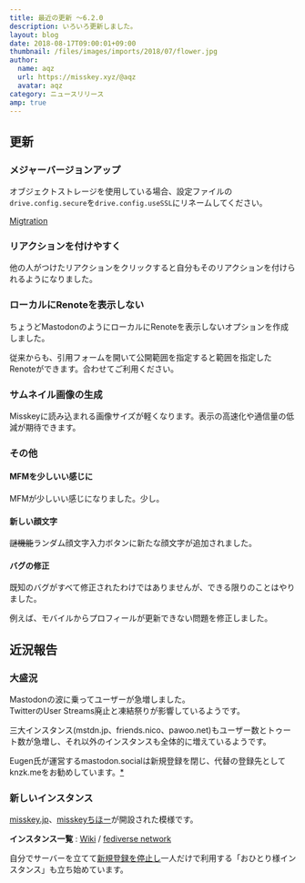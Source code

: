 ```yaml
---
title: 最近の更新 ～6.2.0
description: いろいろ更新しました。
layout: blog
date: 2018-08-17T09:00:01+09:00
thumbnail: /files/images/imports/2018/07/flower.jpg
author:
  name: aqz
  url: https://misskey.xyz/@aqz
  avatar: aqz
category: ニュースリリース
amp: true
---
```

## 更新

### メジャーバージョンアップ
オブジェクトストレージを使用している場合、設定ファイルの`drive.config.secure`を`drive.config.useSSL`にリネームしてください。

[Migtration](https://github.com/syuilo/misskey/blob/master/CHANGELOG.md#600)

### リアクションを付けやすく
他の人がつけたリアクションをクリックすると自分もそのリアクションを付けられるようになりました。

### ローカルにRenoteを表示しない
ちょうどMastodonのようにローカルにRenoteを表示しないオプションを作成しました。

従来からも、引用フォームを開いて公開範囲を指定すると範囲を指定したRenoteができます。合わせてご利用ください。

### サムネイル画像の生成
Misskeyに読み込まれる画像サイズが軽くなります。表示の高速化や通信量の低減が期待できます。

### その他

#### MFMを少しいい感じに
MFMが少しいい感じになりました。少し。

#### 新しい顔文字
~~謎機能~~ランダム顔文字入力ボタンに新たな顔文字が追加されました。

#### バグの修正
既知のバグがすべて修正されたわけではありませんが、できる限りのことはやりました。

例えば、モバイルからプロフィールが更新できない問題を修正しました。

## 近況報告
### 大盛況
Mastodonの波に乗ってユーザーが急増しました。  
TwitterのUser Streams廃止と凍結祭りが影響しているようです。

三大インスタンス(mstdn.jp、friends.nico、pawoo.net)もユーザー数とトゥート数が急増し、それ以外のインスタンスも全体的に増えているようです。

Eugen氏が運営するmastodon.socialは新規登録を閉じ、代替の登録先としてknzk.meをお勧めしています。[*](https://misskey.xyz/notes/5b75a45805b00f56a1aacf57)

### 新しいインスタンス
[misskey.jp](https://misskey.jp)、[misskeyちほー](https://mk.kemono-friends.info)が開設された模様です。

**インスタンス一覧** : [Wiki](../../../../wiki/instances/) / [fediverse network](https://fediverse.network/misskey)

自分でサーバーを立てて[新規登録を停止し](https://github.com/yuzulabo/misskey/pull/1)一人だけで利用する「おひとり様インスタンス」も立ち始めています。